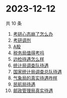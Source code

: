 # 2023-12-12

共 10 条

<!-- BEGIN -->
<!-- 最后更新时间 Tue Dec 12 2023 07:07:25 GMT+0800 (China Standard Time) -->

1. [考研心态崩了怎么办](https://www.zhihu.com/search?q=%E8%80%83%E7%A0%94%E5%BF%83%E6%80%81%E5%B4%A9%E4%BA%86%E6%80%8E%E4%B9%88%E5%8A%9E)
1. [考研调剂](https://www.zhihu.com/search?q=%E8%80%83%E7%A0%94%E8%B0%83%E5%89%82%20)
1. [A股](https://www.zhihu.com/search?q=A%E8%82%A1)
1. [税务局值得考吗](https://www.zhihu.com/search?q=%E7%A8%8E%E5%8A%A1%E5%B1%80%E5%80%BC%E5%BE%97%E8%80%83%E5%90%97)
1. [边检待遇怎么样](https://www.zhihu.com/search?q=%E8%BE%B9%E6%A3%80%E5%BE%85%E9%81%87%E6%80%8E%E4%B9%88%E6%A0%B7)
1. [统计局调查队待遇](https://www.zhihu.com/search?q=%E7%BB%9F%E8%AE%A1%E5%B1%80%E8%B0%83%E6%9F%A5%E9%98%9F%E5%BE%85%E9%81%87)
1. [国家统计局调查总队待遇](https://www.zhihu.com/search?q=%E5%9B%BD%E5%AE%B6%E7%BB%9F%E8%AE%A1%E5%B1%80%E8%B0%83%E6%9F%A5%E6%80%BB%E9%98%9F%E5%BE%85%E9%81%87)
1. [气象局的真实待遇咋样](https://www.zhihu.com/search?q=%E6%B0%94%E8%B1%A1%E5%B1%80%E7%9A%84%E7%9C%9F%E5%AE%9E%E5%BE%85%E9%81%87%E5%92%8B%E6%A0%B7)
1. [民航局待遇](https://www.zhihu.com/search?q=%E6%B0%91%E8%88%AA%E5%B1%80%E5%BE%85%E9%81%87)
1. [邮政管理局真实待遇](https://www.zhihu.com/search?q=%E9%82%AE%E6%94%BF%E7%AE%A1%E7%90%86%E5%B1%80%E7%9C%9F%E5%AE%9E%E5%BE%85%E9%81%87)

<!-- END -->
